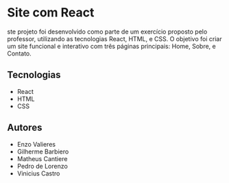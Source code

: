 
# Site com React

ste projeto foi desenvolvido como parte de um exercício proposto pelo professor, utilizando as tecnologias React, HTML, e CSS. O objetivo foi criar um site funcional e interativo com três páginas principais: Home, Sobre, e Contato.


## Tecnologias

 - React
 - HTML
 - CSS


## Autores

- Enzo Valieres
- Gilherme Barbiero
- Matheus Cantiere
- Pedro de Lorenzo
- Vinicius Castro

